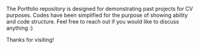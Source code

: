 The Portfolio repository is designed for demonstrating past projects for CV purposes. 
Codes have been simplified for the purpose of showing ability and code structure.
Feel free to reach out if you would like to discuss anything :)

Thanks for visiting!
